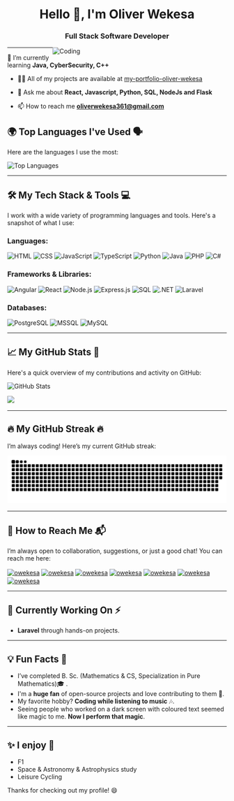 <h1 align="center">Hello 👋, I'm Oliver Wekesa</h1>
<h3 align="center">Full Stack Software Developer</h3>
<img align="right" alt="Coding" width="400" src="https://c.tenor.com/BqbIhT4Mb7cAAAAd/programmer-rounded-edges.gif">

---
🌱 I’m currently learning **Java, CyberSecurity, C++**

- 👨‍💻 All of my projects are available at [my-portfolio-oliver-wekesa](https://wekesaoliver.github.io/personal-portfolio-website-Safaricom_Hook_Cohort_1_Peer_to_peer_Learning._Group_4/)

- 💬 Ask me about **React, Javascript, Python, SQL, NodeJs and Flask**

- 📫 How to reach me **oliverwekesa361@gmail.com**

## 🌍 **Top Languages I've Used** 🗣️

Here are the languages I use the most:

![Top Languages](https://github-readme-stats.vercel.app/api/top-langs/?username=wekesaoliver&layout=compact)

---

## 🛠️ **My Tech Stack & Tools** 💻

I work with a wide variety of programming languages and tools. Here's a snapshot of what I use:

### **Languages**:
![HTML](https://img.shields.io/badge/-HTML-E34F26?logo=html5&logoColor=fff)
![CSS](https://img.shields.io/badge/-CSS-1572B6?logo=css3&logoColor=fff)
![JavaScript](https://img.shields.io/badge/-JavaScript-F7DF1E?logo=javascript&logoColor=fff)
![TypeScript](https://img.shields.io/badge/-TypeScript-3178C6?logo=typescript&logoColor=fff)
![Python](https://img.shields.io/badge/-Python-3776AB?logo=python&logoColor=fff)
![Java](https://img.shields.io/badge/-Java-007396?logo=java&logoColor=fff)
![PHP](https://img.shields.io/badge/-PHP-4F5B93?logo=php&logoColor=fff)
![C#](https://img.shields.io/badge/-C%23-239120?logo=csharp&logoColor=fff)

### **Frameworks & Libraries**:
![Angular](https://img.shields.io/badge/-Angular-DD0031?logo=angular&logoColor=fff)
![React](https://img.shields.io/badge/-React-61DAFB?logo=react&logoColor=fff)
![Node.js](https://img.shields.io/badge/-Node.js-339933?logo=node.js&logoColor=fff)
![Express.js](https://img.shields.io/badge/-Express.js-000000?logo=express&logoColor=fff)
![SQL](https://img.shields.io/badge/-SQL-4479A1?logo=MySQL&logoColor=fff)
![.NET](https://img.shields.io/badge/-.NET-512BD4?logo=.net&logoColor=fff)
![Laravel](https://img.shields.io/badge/Laravel-F4534E?logo=laravel&logoColor=fff)

### **Databases**:
![PostgreSQL](https://img.shields.io/badge/-PostgreSQL-336791?logo=postgresql&logoColor=fff)
![MSSQL](https://img.shields.io/badge/-MSSQL-003B57?logo=microsoft-sql-server&logoColor=fff)
![MySQL](https://img.shields.io/badge/-MySQL-4479A1?logo=mysql&logoColor=fff)

---
## 📈 **My GitHub Stats** 🌟

Here's a quick overview of my contributions and activity on GitHub:

![GitHub Stats](https://github-readme-stats.vercel.app/api?username=wekesaoliver&show_icons=true&hide_title=true&count_private=true&hide=prs&theme=radical)


![](https://github-readme-streak-stats.herokuapp.com/?user=wekesaoliver&stroke=ffffff&background=0f172a&ring=0891b2&fire=0891b2&currStreakNum=ffffff&currStreakLabel=0891b2&sideNums=ffffff&sideLabels=ffffff&dates=ffffff&hide_border=true)



---

## 🔥 **My GitHub Streak** 🔥

I’m always coding! Here’s my current GitHub streak:

![Snake animation](https://github.com/wekesaoliver/wekesaoliver/blob/output/github-contribution-grid-snake.svg)

---

## 💬 **How to Reach Me** 📬

I’m always open to collaboration, suggestions, or just a good chat! You can reach me here:

<p align="left">
<a href="https://dev.to/wekesaoliver" target="blank"><img align="center" src="https://raw.githubusercontent.com/rahuldkjain/github-profile-readme-generator/master/src/images/icons/Social/devto.svg" alt="owekesa" height="30" width="40" /></a>
<a href="https://x.com/wekesaoliver1" target="blank"><img align="center" src="https://raw.githubusercontent.com/rahuldkjain/github-profile-readme-generator/master/src/images/icons/Social/twitter.svg" alt="owekesa" height="30" width="40" /></a>
<a href="https://linkedin.com/in/owekesa" target="blank"><img align="center" src="https://raw.githubusercontent.com/rahuldkjain/github-profile-readme-generator/master/src/images/icons/Social/linked-in-alt.svg" alt="owekesa" height="30" width="40" /></a>
<a href="https://stackoverflow.com/users/29286960/oliver-wekesa?tab=profile" target="blank"><img align="center" src="https://raw.githubusercontent.com/rahuldkjain/github-profile-readme-generator/master/src/images/icons/Social/stack-overflow.svg" alt="owekesa" height="30" width="40" /></a>
<a href="https://www.instagram.com/wekesaoliver1/" target="blank"><img align="center" src="https://raw.githubusercontent.com/rahuldkjain/github-profile-readme-generator/master/src/images/icons/Social/instagram.svg" alt="owekesa" height="30" width="40" /></a>
<a href="https://hashnode.com/@wekesaoliver" target="blank"><img align="center" src="https://raw.githubusercontent.com/rahuldkjain/github-profile-readme-generator/master/src/images/icons/Social/hashnode.svg" alt="owekesa" height="30" width="40" /></a>
<a href="https://www.hackerrank.com/profile/oliverwekesa361" target="blank"><img align="center" src="https://raw.githubusercontent.com/rahuldkjain/github-profile-readme-generator/master/src/images/icons/Social/hackerrank.svg" alt="owekesa" height="30" width="40" /></a>
</p>

---

## 🎯 **Currently Working On** ⚡️

- **Laravel** through hands-on projects.

---

## 💡 **Fun Facts** 🌟

- I’ve completed B. Sc. (Mathematics & CS, Specialization in Pure Mathematics)🎓 .
- I'm a **huge fan** of open-source projects and love contributing to them 💙.
- My favorite hobby? **Coding while listening to music** 🎶.
- Seeing people who worked on a dark screen with coloured text seemed like magic to me. **Now I perform that magic**.

---

## ✨ **I enjoy** 💫
- F1
- Space & Astronomy & Astrophysics study
- Leisure Cycling

Thanks for checking out my profile! 😄
